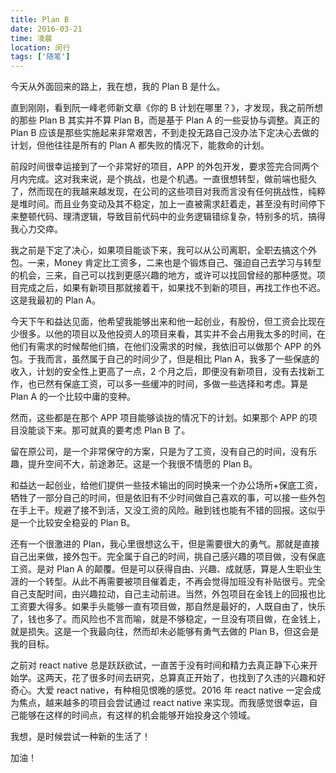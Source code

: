 ```yaml
---
title: Plan B
date: 2016-03-21
time: 凌晨
location: 闵行
tags: ['随笔']
---
```


今天从外面回来的路上，我在想，我的 Plan B 是什么。

直到刚刚，看到阮一峰老师新文章《你的 B 计划在哪里？》，才发现，我之前所想的那些 Plan B 其实并不算 Plan B，而是基于 Plan A 的一些妥协与调整。真正的 Plan B 应该是那些实施起来非常艰苦，不到走投无路自己没办法下定决心去做的计划，但他往往是所有的 Plan A 都失败的情况下，能救命的计划。

前段时间很幸运接到了一个非常好的项目，APP 的外包开发，要求签完合同两个月内完成。这对我来说，是个挑战，也是个机遇。一直很想转型，做前端也挺久了，然而现在的我越来越发现，在公司的这些项目对我而言没有任何挑战性，纯粹是堆时间。而且业务变动及其不稳定，加上一直被需求赶着走，甚至没有时间停下来整顿代码、理清逻辑，导致目前代码中的业务逻辑错综复杂，特别多的坑，搞得我心力交瘁。

我之前是下定了决心，如果项目能谈下来，我可以从公司离职，全职去搞这个外包。一来，Money 肯定比工资多，二来也是个锻炼自己、强迫自己去学习与转型的机会，三来，自己可以找到更感兴趣的地方，或许可以找回曾经的那种感觉。项目完成之后，如果有新项目那就接着干，如果找不到新的项目，再找工作也不迟。这是我最初的 Plan A。

今天下午和益达见面，他希望我能够出来和他一起创业，有股份，但工资会比现在少很多。以他的项目以及他投资人的项目来看，其实并不会占用我太多的时间，在他们有需求的时候帮他们搞，在他们没需求的时候，我依旧可以做那个 APP 的外包。于我而言，虽然属于自己的时间少了，但是相比 Plan A，我多了一些保底的收入，计划的安全性上更高了一点，2 个月之后，即便没有新项目，没有去找新工作，也已然有保底工资，可以多一些缓冲的时间，多做一些选择和考虑。算是 Plan A 的一个比较中庸的变种。

然而，这些都是在那个 APP 项目能够谈拢的情况下的计划。如果那个 APP 的项目没能谈下来。那可就真的要考虑 Plan B 了。

留在原公司，是一个非常保守的方案，只是为了工资，没有自己的时间，没有乐趣，提升空间不大，前途渺茫。这是一个我很不情愿的 Plan B。

和益达一起创业，给他们提供一些技术输出的同时换来一个办公场所+保底工资，牺牲了一部分自己的时间，但是依旧有不少时间做自己喜欢的事，可以接一些外包在手上干。规避了接不到活，又没工资的风险。融到钱也能有不错的回报。这似乎是一个比较安全稳妥的 Plan B。

还有一个很激进的 Plan，我心里很想这么干，但是需要很大的勇气。那就是直接自己出来做，接外包干。完全属于自己的时间，挑自己感兴趣的项目做，没有保底工资。是对 Plan A 的颠覆。但是可以获得自由、兴趣、成就感，算是人生职业生涯的一个转型。从此不再需要被项目催着走，不再会觉得加班没有补贴很亏。完全自己支配时间，由兴趣拉动，自己主动前进。当然，外包项目在金钱上的回报也比工资要大得多。如果手头能够一直有项目做，那自然是最好的，人既自由了，快乐了，钱也多了。而风险也不言而喻，就是不够稳定，一旦没有项目做，在金钱上，就是损失。这是一个我最向往，然而却未必能够有勇气去做的 Plan B，但这会是我的目标。

之前对 react native 总是跃跃欲试，一直苦于没有时间和精力去真正静下心来开始学。这两天，花了很多时间去研究，总算真正开始了，也找到了久违的兴趣和好奇心。大爱 react native，有种相见恨晚的感觉。2016 年 react native 一定会成为焦点，越来越多的项目会尝试通过 react native 来实现。而我感觉很幸运，自己能够在这样的时间点，有这样的机会能够开始投身这个领域。

我想，是时候尝试一种新的生活了！

加油！
